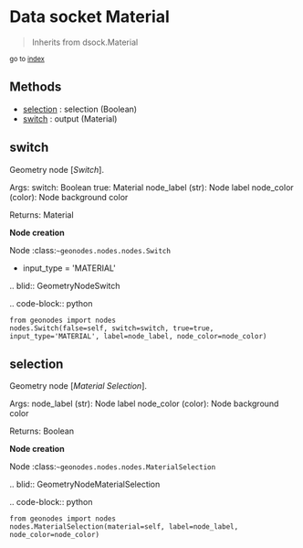 
# Data socket Material

> Inherits from dsock.Material
  
<sub>go to [index](/docs/index.md)</sub>



## Methods

- [selection](#selection) : selection (Boolean)
- [switch](#switch) : output (Material)

## switch

Geometry node [*Switch*].


  Args:
    switch: Boolean
    true: Material
    node_label (str): Node label
    node_color (color): Node background color
    
  Returns:
    Material
    
  **Node creation**
  
  Node :class:`~geonodes.nodes.nodes.Switch`
  
  - input_type = 'MATERIAL'
    
  .. blid:: GeometryNodeSwitch
  
  .. code-block:: python
  
    from geonodes import nodes
    nodes.Switch(false=self, switch=switch, true=true, input_type='MATERIAL', label=node_label, node_color=node_color)
    

## selection

Geometry node [*Material Selection*].


  Args:
    node_label (str): Node label
    node_color (color): Node background color
    
  Returns:
    Boolean
    
  **Node creation**
  
  Node :class:`~geonodes.nodes.nodes.MaterialSelection`
  
  
  .. blid:: GeometryNodeMaterialSelection
  
  .. code-block:: python
  
    from geonodes import nodes
    nodes.MaterialSelection(material=self, label=node_label, node_color=node_color)
    
